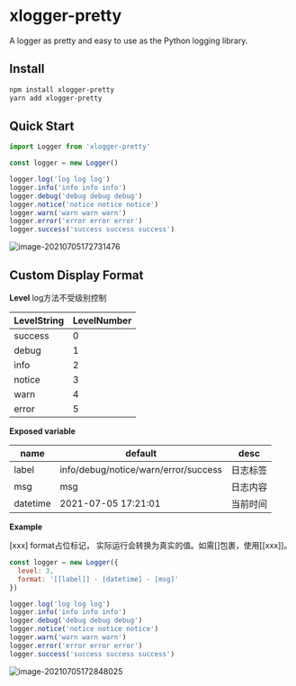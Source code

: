 # xlogger-pretty

A logger as pretty and easy to use as the Python logging library.



## Install

```bash
npm install xlogger-pretty
yarn add xlogger-pretty
```



## Quick Start

```js
import Logger from 'xlogger-pretty'

const logger = new Logger()

logger.log('log log log')
logger.info('info info info')
logger.debug('debug debug debug')
logger.notice('notice notice notice')
logger.warn('warn warn warn')
logger.error('error error error')
logger.success('success success success')
```

![image-20210705172731476](https://tva1.sinaimg.cn/large/008i3skNly1gs67afsqymj30ue0cc3z6.jpg)



## Custom Display Format

**Level**
log方法不受级别控制

| LevelString | LevelNumber |
| ----------- | ----------- |
| success     | 0           |
| debug       | 1           |
| info        | 2           |
| notice      | 3           |
| warn        | 4           |
| error       | 5           |



**Exposed variable**

| name     | default                              | desc     |
| -------- | ------------------------------------ | -------- |
| label    | info/debug/notice/warn/error/success | 日志标签 |
| msg      | msg                                  | 日志内容 |
| datetime | 2021-07-05 17:21:01                  | 当前时间 |



**Example**

[xxx] format占位标记， 实际运行会转换为真实的值。如需[]包裹，使用[[xxx]]。

```js
const logger = new Logger({
  level: 3,
  format: '[[label]] - [datetime] - [msg]'
})

logger.log('log log log')
logger.info('info info info')
logger.debug('debug debug debug')
logger.notice('notice notice notice')
logger.warn('warn warn warn')
logger.error('error error error')
logger.success('success success success')
```

![image-20210705172848025](https://tva1.sinaimg.cn/large/008i3skNly1gs67bprwayj30zg05iq3m.jpg)



